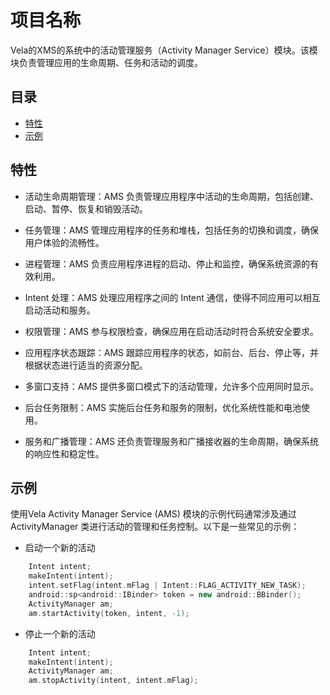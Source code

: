 # 项目名称

Vela的XMS的系统中的活动管理服务（Activity Manager Service）模块。该模块负责管理应用的生命周期、任务和活动的调度。

## 目录

- [特性](#特性)
- [示例](#示例)

## 特性

- 活动生命周期管理：AMS 负责管理应用程序中活动的生命周期，包括创建、启动、暂停、恢复和销毁活动。

- 任务管理：AMS 管理应用程序的任务和堆栈，包括任务的切换和调度，确保用户体验的流畅性。

- 进程管理：AMS 负责应用程序进程的启动、停止和监控，确保系统资源的有效利用。

- Intent 处理：AMS 处理应用程序之间的 Intent 通信，使得不同应用可以相互启动活动和服务。

- 权限管理：AMS 参与权限检查，确保应用在启动活动时符合系统安全要求。

- 应用程序状态跟踪：AMS 跟踪应用程序的状态，如前台、后台、停止等，并根据状态进行适当的资源分配。

- 多窗口支持：AMS 提供多窗口模式下的活动管理，允许多个应用同时显示。

- 后台任务限制：AMS 实施后台任务和服务的限制，优化系统性能和电池使用。

- 服务和广播管理：AMS 还负责管理服务和广播接收器的生命周期，确保系统的响应性和稳定性。

## 示例

使用Vela Activity Manager Service (AMS) 模块的示例代码通常涉及通过 ActivityManager 类进行活动的管理和任务控制。以下是一些常见的示例：

- 启动一个新的活动

```c++
    Intent intent;
    makeIntent(intent);
    intent.setFlag(intent.mFlag | Intent::FLAG_ACTIVITY_NEW_TASK);
    android::sp<android::IBinder> token = new android::BBinder();
    ActivityManager am;
    am.startActivity(token, intent, -1);
```

- 停止一个新的活动

```c++
    Intent intent;
    makeIntent(intent);
    ActivityManager am;
    am.stopActivity(intent, intent.mFlag);

```